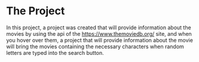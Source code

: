 # The Project

In this project, a project was created that will provide information about the movies by using the api of the https://www.themoviedb.org/ site, and when you hover over them, 
a project that will provide information about the movie will bring the movies containing the necessary characters when random letters are typed into the search button.
